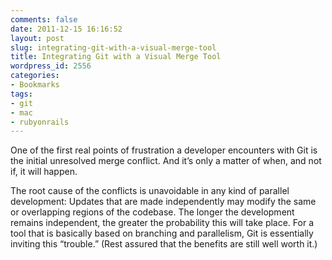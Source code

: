 ```yaml
---
comments: false
date: 2011-12-15 16:16:52
layout: post
slug: integrating-git-with-a-visual-merge-tool
title: Integrating Git with a Visual Merge Tool
wordpress_id: 2556
categories:
- Bookmarks
tags:
- git
- mac
- rubyonrails
---
```


One of the first real points of frustration a developer encounters with Git is the initial unresolved merge conflict.  And it’s only a matter of when, and not if, it will happen.

The root cause of the conflicts is unavoidable in any kind of parallel development: Updates that are made independently may modify the same or overlapping regions of the codebase.  The longer the development remains independent, the greater the probability this will take place.  For a tool that is basically based on branching and parallelism, Git is essentially inviting this “trouble.”  (Rest assured that the benefits are still well worth it.)
